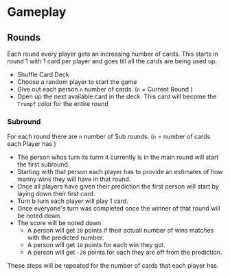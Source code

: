 # Gameplay 

## Rounds 
Each round every player gets an increasing number of cards. This starts in round 1 with 1 card per player and goes till all the cards are being used up.

- Shuffle Card Deck
- Choose a random player to start the game
- Give out each person `n` number of cards. (`n` = Current Round )
- Open up the next available card in the deck. This card will become the `Trumpf` color for the entire round

### Subround 
For each round there are `n` number of Sub rounds. (`n` = number of cards each Player has )

- The person whos turn its turrn it currently is in the main round will start the first subround. 
- Starting with that person each player has to provide an estimates of how manny wins they will have in that round. 
- Once all players have given their prediction the first person will start by laying down their first card. 
- Turn b turn each player will play 1 card. 
- Once everyone's turn was completed once the winner of that round will be noted down. 
- The score will be noted down
  - A person will get `20` points if their actuall number of wins matches with the predicted number. 
  - A person will get `10` points for each win they got.
  - A person will get `-20` points for each they are off from the prediction. 

These steps will be repeated for the number of cards that each player has. 

